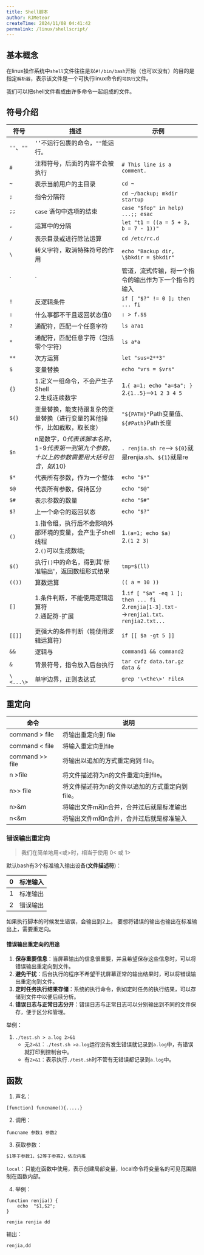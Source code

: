 ```yaml
---
title: Shell脚本
author: RJMeteor
createTime: 2024/11/08 04:41:42
permalink: /linux/shellscript/
---
```


## 基本概念

在linux操作系统中`shell`文件往往是以`#!/bin/bash`开始（也可以没有）的目的是指定`解析器`，表示该文件是一个可执行linux命令的`可执行`文件。

我们可以把shell文件看成由许多命令一起组成的文件。

## 符号介绍

| 符号       | 描述                                                         | 示例                                                         |
| ---------- | ------------------------------------------------------------ | ------------------------------------------------------------ |
| `''`、`""` | `‘’`不运行包裹的命令，`""`能运行。                           |                                                              |
| `#`        | 注释符号，后面的内容不会被执行                               | `# This line is a comment.`                                  |
| `~`        | 表示当前用户的主目录                                         | `cd ~`                                                       |
| `;`        | 指令分隔符                                                   | `cd ~/backup; mkdir startup`                                 |
| `;;`       | `case` 语句中选项的结束                                      | `case "$fop" in help) ...;; esac`                            |
| `,`        | 运算中的分隔                                                 | `let "t1 = ((a = 5 + 3, b = 7 - 1))"`                        |
| `/`        | 表示目录或进行除法运算                                       | `cd /etc/rc.d`                                               |
| `\`        | 转义字符，取消特殊符号的作用                                 | `echo "Backup dir, \$bkdir = $bkdir"`                        |
| `|`        | 管道，流式传输，将一个指令的输出作为下一个指令的输入         | `find / | grep renjia`                                       |
| `!`        | 反逻辑条件                                                   | `if [ "$?" != 0 ]; then ... fi`                              |
| `:`        | 什么事都不干且返回状态值0                                    | `: > f.$$`                                                   |
| `?`        | 通配符，匹配一个任意字符                                     | `ls a?a1`                                                    |
| `*`        | 通配符，匹配任意字符（包括零个字符）                         | `ls a*a`                                                     |
| `**`       | 次方运算                                                     | `let "sus=2**3"`                                             |
| `$`        | 变量替换                                                     | `echo "vrs = $vrs"`                                          |
| `{}`       | 1.定义一组命令，不会产生子Shell <br/>2.生成连续数字          | 1.`{ a=1; echo "a=$a"; }`<br/>2.`{1..5}`-->`1 2 3 4 5`       |
| `${}`      | 变量替换，能支持跟复杂的变量替换（进行变量的其他操作，比如截取，取长度） | `"${PATH}"`Path变量值、`${#Path}`Path长度                    |
| `$n`       | n是数字，$0 代表该脚本名称，$1-$9 代表第一到第九个参数，十以上的参数需要用大括号包含，如${10} | `. renjia.sh re`--> `${0}`就是renjia.sh、`${1}`就是re        |
| `$*`       | 代表所有参数，作为一个整体                                   | `echo "$*"`                                                  |
| `$@`       | 代表所有参数，保持区分                                       | `echo "$@"`                                                  |
| `$#`       | 表示参数的数量                                               | `echo "$#"`                                                  |
| `$?`       | 上一个命令的返回状态                                         | `echo "$?"`                                                  |
| `()`       | 1.指令组，执行后不会影响外部环境的变量，会产生子shell线程<br/>2.`()`可以生成数组; | 1.`(a=1; echo $a)`<br/>2.`(1 2 3)`                           |
| `$()`      | 执行`()`中的命名，得到其'标准输出'，返回数组形式结果         | `tmp=$(ll)`                                                  |
| `(())`     | 算数运算                                                     | `(( a = 10 ))`                                               |
| `[]`       | 1.条件判断，不能使用逻辑运算符<br/>2.通配符`-`扩展           | 1.`if [ "$a" -eq 1 ]; then ... fi` <br/>2.`renjia[1-3].txt`-->`renjia1.txt、renjia2.txt...` |
| `[[]]`     | 更强大的条件判断（能使用逻辑运算符）                         | `if [[ $a -gt 5 ]]`                                          |
| `&&`       | 逻辑与                                                       | `command1 && command2`                                       |
| `&`        | 背景符号，指令放入后台执行                                   | `tar cvfz data.tar.gz data &`                                |
| `\<...\>`  | 单字边界，正则表达式                                         | `grep '\<the\>' FileA`                                       |

## 重定向

| 命令            | 说明                                            |
| --------------- | ----------------------------------------------- |
| command > file  | 将输出重定向到 file                             |
| command < file  | 将输入重定向到file                              |
| command >> file | 将输出以追加的方式重定向到 file。               |
| n >file         | 将文件描述符为n的文件重定向到file。             |
| n>> file        | 将文件描述符为n的文件以追加的方式重定向到file。 |
| n>&m            | 将输出文件m和n合并，合并过后就是标准输出        |
| n<&m            | 将输出文件m和n合并，合并过后就是标准输入        |

### 错误输出重定向

> 我们在简单地用<或>时，相当于使用 0< 或 1>

默认bash有3个标准输入输出设备(**文件描述符**)：

| 0    | 标准输入 |
| ---- | -------- |
| 1    | 标准输出 |
| 2    | 错误输出 |

如果执行脚本的时候发生错误，会输出到2上。
要想将错误的输出也输出在标准输出上，需要重定向。

#### 错误输出重定向的用途

1. ‌**保存重要信息**‌：当屏幕输出的信息很重要，并且希望保存这些信息时，可以将错误输出重定向到文件。
2. ‌**避免干扰**‌：后台执行的程序不希望干扰屏幕正常的输出结果时，可以将错误输出重定向到文件。
3. ‌**定时任务执行结果存储**‌：系统的执行命令，例如定时任务的执行结果，可以存储到文件中以便后续分析。
4. ‌**错误日志与正常日志分开**‌：错误日志与正常日志可以分别输出到不同的文件保存，便于区分和管理。

举例：

1. `./test.sh > a.log 2>&1`
   - 无`2>&1`：`./test.sh >a.log`运行没有发生错误就记录到`a.log`中，有错误就打印到控制台中。
   - 有`2>&1`：表示执行`./test.sh`时不管有无错误都记录到`a.log`中。

## 函数

1. 声名：

~~~shell
[function] funcname(){.....}
~~~

2. 调用：

~~~shell
funcname 参数1 参数2
~~~

3. 获取参数：

~~~txt
$1等于参数1，$2等于参赛2，依次内推
~~~

`local`：只能在函数中使用，表示创建局部变量，local命令将变量名的可见范围限制在函数内部。

4. 举例：

~~~shell
function renjia() {
    echo  "$1,$2";
}

renjia renjia dd
~~~

输出：

~~~
renjia,dd
~~~





